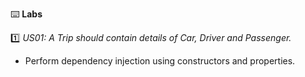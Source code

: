 :keyboard: **Labs**  

:one: _US01: A Trip should contain details of Car, Driver and Passenger._  
- Perform dependency injection using constructors and properties.